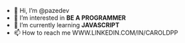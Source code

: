 - 👋 Hi, I’m @pazedev
- 👀 I’m interested in **BE A PROGRAMMER**
- 🌱 I’m currently learning **JAVASCRIPT**
- 📫 How to reach me WWW.LINKEDIN.COM/IN/CAROLDPP

<!---
pazedev/pazedev is a ✨ special ✨ repository because its `README.md` (this file) appears on your GitHub profile.
You can click the Preview link to take a look at your changes.
--->
